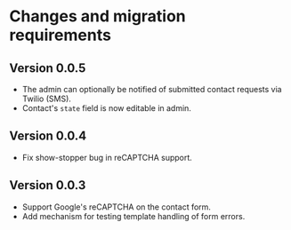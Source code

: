 # Changes and migration requirements

## Version 0.0.5

* The admin can optionally be notified of submitted contact requests via
  Twilio (SMS).
* Contact's `state` field is now editable in admin.

## Version 0.0.4

* Fix show-stopper bug in reCAPTCHA support.

## Version 0.0.3

* Support Google's reCAPTCHA on the contact form.
* Add mechanism for testing template handling of form errors.
